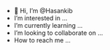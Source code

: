 - 👋 Hi, I’m @Hasankib
- I’m interested in ...
- I’m currently learning ...
- I’m looking to collaborate on ...
- How to reach me ...

